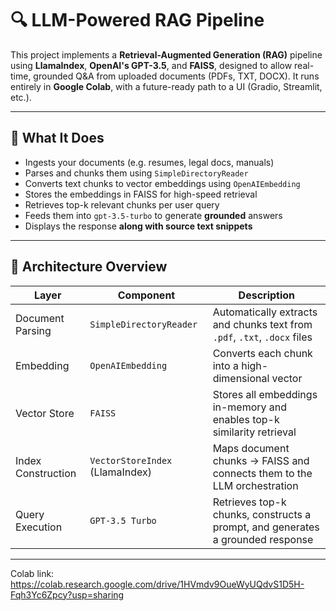 # 🔍 LLM-Powered RAG Pipeline 

This project implements a **Retrieval-Augmented Generation (RAG)** pipeline using **LlamaIndex**, **OpenAI's GPT-3.5**, and **FAISS**, designed to allow real-time, grounded Q&A from uploaded documents (PDFs, TXT, DOCX). It runs entirely in **Google Colab**, with a future-ready path to a UI (Gradio, Streamlit, etc.).

---

## 🧠 What It Does

- Ingests your documents (e.g. resumes, legal docs, manuals)
- Parses and chunks them using `SimpleDirectoryReader`
- Converts text chunks to vector embeddings using `OpenAIEmbedding`
- Stores the embeddings in FAISS for high-speed retrieval
- Retrieves top-k relevant chunks per user query
- Feeds them into `gpt-3.5-turbo` to generate **grounded** answers
- Displays the response **along with source text snippets**

---

## 🧱 Architecture Overview

| Layer               | Component                        | Description                                                                 |
|--------------------|----------------------------------|-----------------------------------------------------------------------------|
| Document Parsing   | `SimpleDirectoryReader`          | Automatically extracts and chunks text from `.pdf`, `.txt`, `.docx` files  |
| Embedding          | `OpenAIEmbedding`                | Converts each chunk into a high-dimensional vector                         |
| Vector Store       | `FAISS`                          | Stores all embeddings in-memory and enables top-k similarity retrieval     |
| Index Construction | `VectorStoreIndex` (LlamaIndex)  | Maps document chunks → FAISS and connects them to the LLM orchestration    |
| Query Execution    | `GPT-3.5 Turbo`                  | Retrieves top-k chunks, constructs a prompt, and generates a grounded response |

---

Colab link: https://colab.research.google.com/drive/1HVmdv9OueWyUQdvS1D5H-Fqh3Yc6Zpcy?usp=sharing

